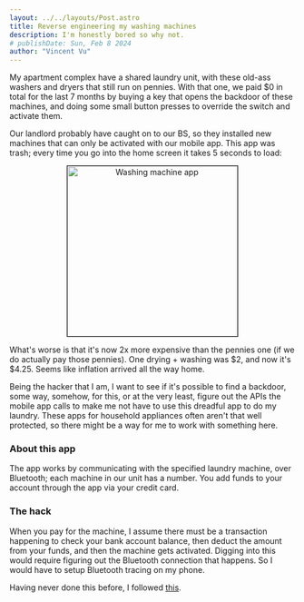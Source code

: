 ```yaml
---
layout: ../../layouts/Post.astro
title: Reverse engineering my washing machines
description: I'm honestly bored so why not.
# publishDate: Sun, Feb 8 2024
author: "Vincent Vu"
---
```


My apartment complex have a shared laundry unit, with these old-ass washers and dryers that still run on pennies. With that one, we paid $0 in total for the last 7 months by buying a key that opens the backdoor of these machines, and doing some small button presses to override the switch and activate them.

Our landlord probably have caught on to our BS, so they installed new machines that can only be activated with our mobile app. This app was trash; every time you go into the home screen it takes 5 seconds to load:

<div style="text-align:center;">
    <img src="/assets/blog/washing-machine-app.jpeg" alt="Washing machine app" width="300" style="border: 1px solid black;">
</div>

What's worse is that it's now 2x more expensive than the pennies one (if we do actually pay those pennies). One drying + washing was $2, and now it's $4.25. Seems like inflation arrived all the way home.

Being the hacker that I am, I want to see if it's possible to find a backdoor, some way, somehow, for this, or at the very least, figure out the APIs the mobile app calls to make me not have to use this dreadful app to do my laundry. These apps for household appliances often aren't that well protected, so there might be a way for me to work with something here.

### About this app

The app works by communicating with the specified laundry machine, over Bluetooth; each machine in our unit has a number. You add funds to your account through the app via your credit card.

### The hack

When you pay for the machine, I assume there must be a transaction happening to check your bank account balance, then deduct the amount from your funds, and then the machine gets activated. Digging into this would require figuring out the Bluetooth connection that happens. So I would have to setup Bluetooth tracing on my phone.

Having never done this before, I followed [this](https://www.bluetooth.com/blog/a-new-way-to-debug-iosbluetooth-applications/).
